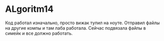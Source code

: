 # ALgoritm14
Код работал изначально, просто вижак тупил на ноуте. Отправил файлы на другие компы и там лаба работала. Сейчас подвязала файлы в симейк и все должно работать.
